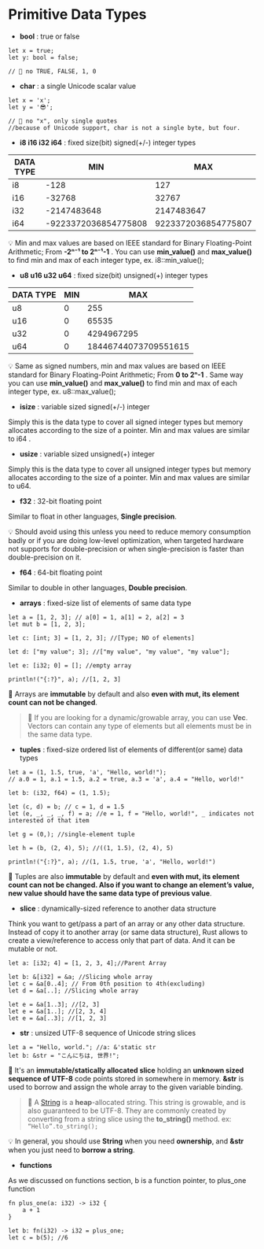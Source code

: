 # Primitive Data Types

* **bool** : true or false

```
let x = true;
let y: bool = false;

// 🌟 no TRUE, FALSE, 1, 0
```


* **char** : a single Unicode scalar value

```
let x = 'x';
let y = '😎';

// 🌟 no "x", only single quotes
//because of Unicode support, char is not a single byte, but four.
```


* **i8 i16 i32 i64** : fixed size(bit) signed(+/-) integer types

| DATA TYPE | MIN                  | MAX                 |
|-----------|----------------------|---------------------|
| i8        | -128                 | 127                 |
| i16       | -32768               | 32767               |
| i32       | -2147483648          | 2147483647          |
| i64       | -9223372036854775808 | 9223372036854775807 |

💡 Min and max values are based on IEEE standard for Binary Floating-Point Arithmetic; From **-2ⁿ⁻¹ to 2ⁿ⁻¹-1** . You can use **min_value()** and **max_value()** to find min and max of each integer type, ex. i8::min_value();


* **u8 u16 u32 u64** : fixed size(bit) unsigned(+) integer types

| DATA TYPE | MIN | MAX                  |
|-----------|-----|----------------------|
| u8        | 0   | 255                  |
| u16       | 0   | 65535                |
| u32       | 0   | 4294967295           |
| u64       | 0   | 18446744073709551615 |

💡 Same as signed numbers, min and max values are based on IEEE standard for Binary Floating-Point Arithmetic; From **0 to 2ⁿ-1** . Same way you can use **min_value()** and **max_value()** to find min and max of each integer type, ex. u8::max_value();


* **isize** : variable sized signed(+/-) integer

Simply this is the data type to cover all signed integer types but memory allocates according to the size of a pointer. Min and max values are similar to i64 .


* **usize** : variable sized unsigned(+) integer

Simply this is the data type to cover all unsigned integer types but memory allocates according to the size of a pointer. Min and max values are similar to u64.


* **f32** : 32-bit floating point

Similar to float in other languages, **Single precision**. 

💡 Should avoid using this unless you need to reduce memory consumption badly or if you are doing low-level optimization, when targeted hardware not supports for double-precision or when single-precision is faster than double-precision on it.


* **f64** : 64-bit floating point

Similar to double in other languages, **Double precision**.


* **arrays** : fixed-size list of elements of same data type

```
let a = [1, 2, 3]; // a[0] = 1, a[1] = 2, a[2] = 3
let mut b = [1, 2, 3];

let c: [int; 3] = [1, 2, 3]; //[Type; NO of elements]

let d: ["my value"; 3]; //["my value", "my value", "my value"];

let e: [i32; 0] = []; //empty array

println!("{:?}", a); //[1, 2, 3]
```

🌟 Arrays are **immutable** by default and also **even with mut, its element count can not be changed**.

> 🔎 If you are looking for a dynamic/growable array, you can use **Vec**. Vectors can contain any type of elements but all elements must be in the same data type.


* **tuples** : fixed-size ordered list of elements of different(or same) data types

```
let a = (1, 1.5, true, 'a', "Hello, world!");
// a.0 = 1, a.1 = 1.5, a.2 = true, a.3 = 'a', a.4 = "Hello, world!"

let b: (i32, f64) = (1, 1.5);

let (c, d) = b; // c = 1, d = 1.5
let (e, _, _, _, f) = a; //e = 1, f = "Hello, world!", _ indicates not interested of that item

let g = (0,); //single-element tuple

let h = (b, (2, 4), 5); //((1, 1.5), (2, 4), 5)

println!("{:?}", a); //(1, 1.5, true, 'a', "Hello, world!")
```

🌟 Tuples are also **immutable** by default and **even with mut, its element count can not be changed. Also if you want to change an element’s value, new value should have the same data type of previous value**.


* **slice** : dynamically-sized reference to another data structure

Think you want to get/pass a part of an array or any other data structure. Instead of copy it to another array (or same data structure), Rust allows to create a view/reference to access only that part of data. And it can be mutable or not.

```
let a: [i32; 4] = [1, 2, 3, 4];//Parent Array

let b: &[i32] = &a; //Slicing whole array
let c = &a[0..4]; // From 0th position to 4th(excluding)
let d = &a[..]; //Slicing whole array

let e = &a[1..3]; //[2, 3]
let e = &a[1..]; //[2, 3, 4]
let e = &a[..3]; //[1, 2, 3]
```


* **str** : unsized UTF-8 sequence of Unicode string slices

```
let a = "Hello, world."; //a: &'static str
let b: &str = "こんにちは, 世界!";
```

🌟 It's an **immutable/statically allocated slice** holding an **unknown sized sequence of UTF-8** code points stored in somewhere in memory. **&str** is used to borrow and assign the whole array to the given variable binding.

> 🔎 A [String](https://doc.rust-lang.org/std/string/struct.String.html) is a **heap**-allocated string. This string is growable, and is also guaranteed to be UTF-8. They are commonly created by converting from a string slice using the **to_string()** method. ex: ```“Hello”.to_string();```

💡 In general, you should use **String** when you need **ownership**, and **&str** when you just need to **borrow a string**.


* **functions**

As we discussed on functions section, b is a function pointer, to plus_one function

```
fn plus_one(a: i32) -> i32 {
    a + 1
}

let b: fn(i32) -> i32 = plus_one;
let c = b(5); //6
```
